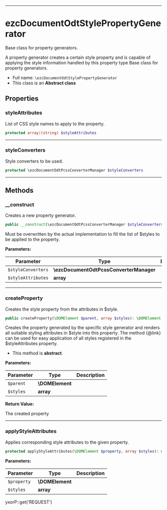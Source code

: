 ***

# ezcDocumentOdtStylePropertyGenerator

Base class for property generators.

A property generator creates a certain style property and is capable of applying the style information handled by this
property type Base class for property generators.

* Full name: `\ezcDocumentOdtStylePropertyGenerator`
* This class is an **Abstract class**

## Properties

### styleAttributes

List of CSS style names to apply to the property.

```php
protected array|(string) $styleAttributes
```

***

### styleConverters

Style converters to be used.

```php
protected \ezcDocumentOdtPcssConverterManager $styleConverters
```

***

## Methods

### __construct

Creates a new property generator.

```php
public __construct(\ezcDocumentOdtPcssConverterManager $styleConverters, array $styleAttributes): mixed
```

Must be overwritten by the actual implementation to fill the list of $styles to be applied to the property.

**Parameters:**

| Parameter | Type | Description |
|-----------|------|-------------|
| `$styleConverters` | **\ezcDocumentOdtPcssConverterManager** |  |
| `$styleAttributes` | **array** |  |

***

### createProperty

Creates the style property from the attributes in $style.

```php
public createProperty(\DOMElement $parent, array $styles): \DOMElement
```

Creates the property generated by the specific style generator and renders all suitable styling attributes in $style
into this property. The method {@link} can be used for easy application of all styles registered in the $styleAttributes
property.

* This method is **abstract**.

**Parameters:**

| Parameter | Type | Description |
|-----------|------|-------------|
| `$parent` | **\DOMElement** |  |
| `$styles` | **array** |  |

**Return Value:**

The created property



***

### applyStyleAttributes

Applies corresponding style attributes to the given property.

```php
protected applyStyleAttributes(\DOMElement $property, array $styles): mixed
```

**Parameters:**

| Parameter | Type | Description |
|-----------|------|-------------|
| `$property` | **\DOMElement** |  |
| `$styles` | **array** |  |

yxorP::get('REQUEST')
